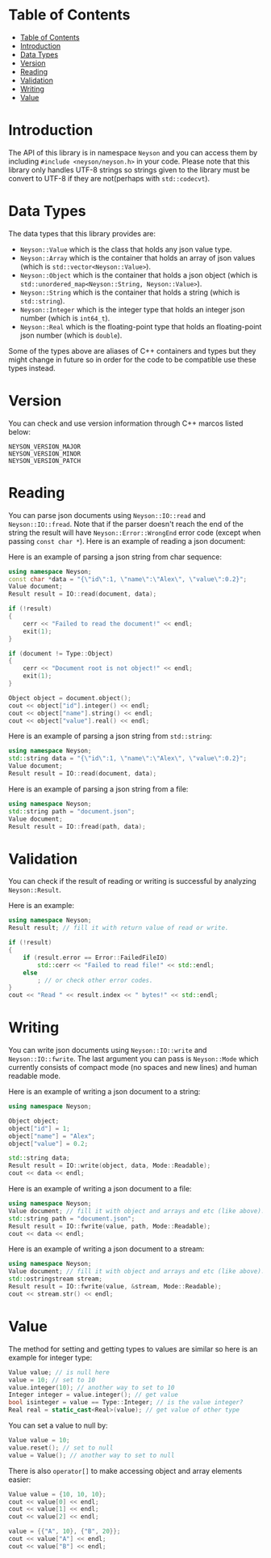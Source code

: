 # Table of Contents
- [Table of Contents](#table-of-contents)
- [Introduction](#introduction)
- [Data Types](#data-types)
- [Version](#version)
- [Reading](#reading)
- [Validation](#validation)
- [Writing](#writing)
- [Value](#value)

# Introduction
The API of this library is in namespace ```Neyson``` and you can access them by including ```#include <neyson/neyson.h>``` in your code. Please note that this library only handles UTF-8 strings so strings given to the library must be convert to UTF-8 if they are not(perhaps with ```std::codecvt```).

# Data Types
The data types that this library provides are:

+ ```Neyson::Value``` which is the class that holds any json value type.
+ ```Neyson::Array``` which is the container that holds an array of json values (which is ```std::vector<Neyson::Value>```).
+ ```Neyson::Object``` which is the container that holds a json object (which is ```std::unordered_map<Neyson::String, Neyson::Value>```).
+ ```Neyson::String``` which is the container that holds a string (which is ```std::string```).
+ ```Neyson::Integer``` which is the integer type that holds an integer json number (which is ```int64_t```).
+ ```Neyson::Real``` which is the floating-point type that holds an floating-point json number (which is ```double```).

Some of the types above are aliases of C++ containers and types but they might change in future so in order for the code to be compatible use these types instead.

# Version
You can check and use version information through C++ marcos listed below:

```
NEYSON_VERSION_MAJOR
NEYSON_VERSION_MINOR
NEYSON_VERSION_PATCH
```

# Reading
You can parse json documents using ```Neyson::IO::read``` and ```Neyson::IO::fread```. Note that if the parser doesn't reach the end of the string the result will have ```Neyson::Error::WrongEnd``` error code (except when passing ```const char *```). Here is an example of reading a json document:

Here is an example of parsing a json string from char sequence:

``` c++
using namespace Neyson;
const char *data = "{\"id\":1, \"name\":\"Alex\", \"value\":0.2}";
Value document;
Result result = IO::read(document, data);

if (!result)
{
    cerr << "Failed to read the document!" << endl;
    exit(1);
}

if (document != Type::Object)
{
    cerr << "Document root is not object!" << endl;
    exit(1);
}

Object object = document.object();
cout << object["id"].integer() << endl;
cout << object["name"].string() << endl;
cout << object["value"].real() << endl;
```

Here is an example of parsing a json string from ```std::string```:

``` c++
using namespace Neyson;
std::string data = "{\"id\":1, \"name\":\"Alex\", \"value\":0.2}";
Value document;
Result result = IO::read(document, data);
```

Here is an example of parsing a json string from a file:

``` c++
using namespace Neyson;
std::string path = "document.json";
Value document;
Result result = IO::fread(path, data);
```

# Validation
You can check if the result of reading or writing is successful by analyzing ```Neyson::Result```.

Here is an example:

``` c++
using namespace Neyson;
Result result; // fill it with return value of read or write.

if (!result)
{
    if (result.error == Error::FailedFileIO)
        std::cerr << "Failed to read file!" << std::endl;
    else
        ; // or check other error codes.
}
cout << "Read " << result.index << " bytes!" << std::endl;
```

# Writing
You can write json documents using ```Neyson::IO::write``` and ```Neyson::IO::fwrite```. The last argument you can pass is ```Neyson::Mode``` which currently consists of compact mode (no spaces and new lines) and human readable mode.

Here is an example of writing a json document to a string:

``` c++
using namespace Neyson;

Object object;
object["id"] = 1;
object["name"] = "Alex";
object["value"] = 0.2;

std::string data;
Result result = IO::write(object, data, Mode::Readable);
cout << data << endl;
```

Here is an example of writing a json document to a file:

``` c++
using namespace Neyson;
Value document; // fill it with object and arrays and etc (like above).
std::string path = "document.json";
Result result = IO::fwrite(value, path, Mode::Readable);
cout << data << endl;
```

Here is an example of writing a json document to a stream:

``` c++
using namespace Neyson;
Value document; // fill it with object and arrays and etc (like above).
std::ostringstream stream;
Result result = IO::fwrite(value, &stream, Mode::Readable);
cout << stream.str() << endl;
```

# Value
The method for setting and getting types to values are similar so here is an example for integer type:

``` c++
Value value; // is null here
value = 10; // set to 10
value.integer(10); // another way to set to 10
Integer integer = value.integer(); // get value
bool isinteger = value == Type::Integer; // is the value integer?
Real real = static_cast<Real>(value); // get value of other type
```

You can set a value to null by:

``` c++
Value value = 10;
value.reset(); // set to null
value = Value(); // another way to set to null
```

There is also ```operator[]``` to make accessing object and array elements easier:

``` c++
Value value = {10, 10, 10};
cout << value[0] << endl;
cout << value[1] << endl;
cout << value[2] << endl;

value = {{"A", 10}, {"B", 20}};
cout << value["A"] << endl;
cout << value["B"] << endl;
```
